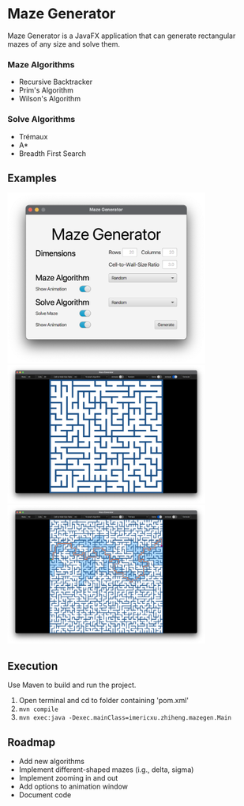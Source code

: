 # Maze Generator

Maze Generator is a JavaFX application that can generate rectangular mazes of any size and solve them.

### Maze Algorithms

* Recursive Backtracker
* Prim's Algorithm
* Wilson's Algorithm

### Solve Algorithms

* Trémaux
* A*
* Breadth First Search

## Examples

<img alt="Main Window" src="https://raw.githubusercontent.com/Imericxu/Maze/assets/Main%20Window.png" width="400" />
<br>
<img alt="Generated Maze" src="https://raw.githubusercontent.com/Imericxu/Maze/assets/Generated%20Maze.png" width="400" />
<img alt="Generated Maze with Solution" src="https://raw.githubusercontent.com/Imericxu/Maze/assets/Generated%20Maze%20with%20Solution.png" width="400" />

## Execution

Use Maven to build and run the project.

1. Open terminal and cd to folder containing 'pom.xml'
2. `mvn compile`
3. `mvn exec:java -Dexec.mainClass=imericxu.zhiheng.mazegen.Main`

## Roadmap

* Add new algorithms
* Implement different-shaped mazes (i.g., delta, sigma)
* Implement zooming in and out
* Add options to animation window
* Document code
